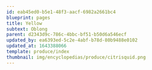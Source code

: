 ```yaml
---
id: eab45ed0-b5e1-48f3-aacf-6982a2661bc4
blueprint: pages
title: Yellow
subtext: Oblong
parent: d2343d9c-786c-4bbc-bf51-b50d6a546ecf
updated_by: ea6393ed-5c2e-4abf-b78d-80b9488e0102
updated_at: 1643388066
template: produce/index
thumbnail: img/encyclopedias/produce/citrisquid.png
---
```

